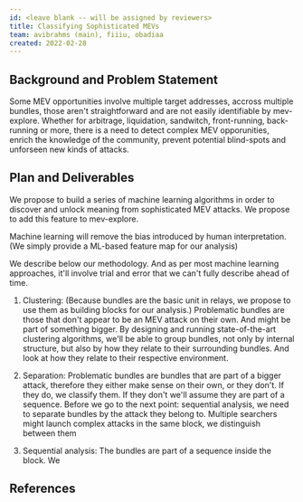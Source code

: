 ```yaml
---
id: <leave blank -- will be assigned by reviewers>
title: Classifying Sophisticated MEVs
team: avibrahms (main), fiiiu, obadiaa
created: 2022-02-28
---
```


## Background and Problem Statement
Some MEV opportunities involve multiple target addresses, accross multiple bundles, those aren't straightforward and are not easily identifiable by mev-explore. Whether for arbitrage, liquidation, sandwitch, front-running, back-running or more, there is a need to detect complex MEV opporunities, enrich the knowledge of the community, prevent potential blind-spots and unforseen new kinds of attacks.

## Plan and Deliverables
We propose to build a series of machine learning algorithms in order to discover and unlock meaning from sophisticated MEV attacks. We propose to add this feature to mev-explore.
  
Machine learning will remove the bias introduced by human interpretation. (We simply provide a ML-based feature map for our analysis)
  
We describe below our methodology. And as per most machine learning approaches, it'll involve trial and error that we can't fully describe ahead of time.
  
1. Clustering: 
  (Because bundles are the basic unit in relays, we propose to use them as building blocks for our analysis.)
  Problematic bundles are those that don't appear to be an MEV attack on their own. And might be part of something bigger. 
  By designing and running state-of-the-art clustering algorithms, we'll be able to group bundles, not only by internal structure, but also by how they relate to their surrounding bundles. And look at how they relate to their respective environment.
 
2. Separation:
  Problematic bundles are bundles that are part of a bigger attack, therefore they either make sense on their own, or they don't. If they do, we classify them. If they don't we'll assume they are part of a sequence. Before we go to the next point: sequential analysis, we need to separate bundles by the attack they belong to. Multiple searchers might launch complex attacks in the same block, we distinguish between them 
  
3. Sequential analysis:
  The bundles are part of a sequence inside the block. We
  
## References

